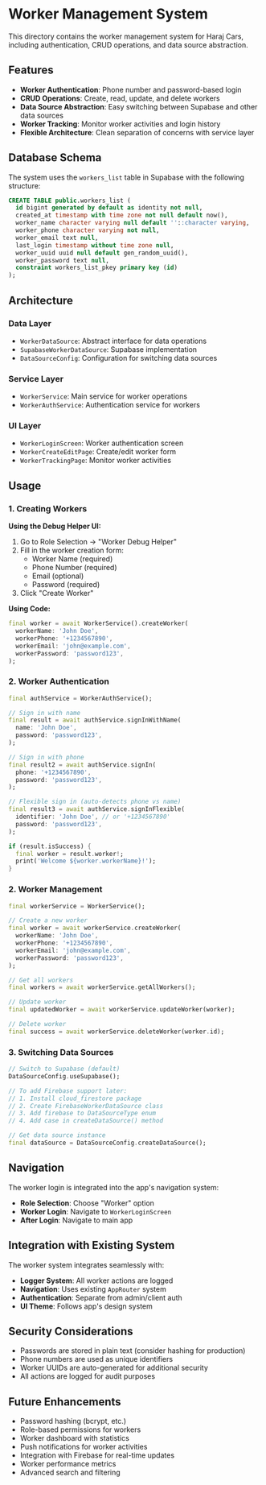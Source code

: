 # Worker Management System

This directory contains the worker management system for Haraj Cars, including authentication, CRUD operations, and data source abstraction.

## Features

- **Worker Authentication**: Phone number and password-based login
- **CRUD Operations**: Create, read, update, and delete workers
- **Data Source Abstraction**: Easy switching between Supabase and other data sources
- **Worker Tracking**: Monitor worker activities and login history
- **Flexible Architecture**: Clean separation of concerns with service layer

## Database Schema

The system uses the `workers_list` table in Supabase with the following structure:

```sql
CREATE TABLE public.workers_list (
  id bigint generated by default as identity not null,
  created_at timestamp with time zone not null default now(),
  worker_name character varying null default ''::character varying,
  worker_phone character varying not null,
  worker_email text null,
  last_login timestamp without time zone null,
  worker_uuid uuid null default gen_random_uuid(),
  worker_password text null,
  constraint workers_list_pkey primary key (id)
);
```

## Architecture

### Data Layer
- `WorkerDataSource`: Abstract interface for data operations
- `SupabaseWorkerDataSource`: Supabase implementation
- `DataSourceConfig`: Configuration for switching data sources

### Service Layer
- `WorkerService`: Main service for worker operations
- `WorkerAuthService`: Authentication service for workers

### UI Layer
- `WorkerLoginScreen`: Worker authentication screen
- `WorkerCreateEditPage`: Create/edit worker form
- `WorkerTrackingPage`: Monitor worker activities

## Usage

### 1. Creating Workers

**Using the Debug Helper UI:**
1. Go to Role Selection → "Worker Debug Helper"
2. Fill in the worker creation form:
   - Worker Name (required)
   - Phone Number (required) 
   - Email (optional)
   - Password (required)
3. Click "Create Worker"

**Using Code:**
```dart
final worker = await WorkerService().createWorker(
  workerName: 'John Doe',
  workerPhone: '+1234567890',
  workerEmail: 'john@example.com',
  workerPassword: 'password123',
);
```

### 2. Worker Authentication

```dart
final authService = WorkerAuthService();

// Sign in with name
final result = await authService.signInWithName(
  name: 'John Doe',
  password: 'password123',
);

// Sign in with phone
final result2 = await authService.signIn(
  phone: '+1234567890',
  password: 'password123',
);

// Flexible sign in (auto-detects phone vs name)
final result3 = await authService.signInFlexible(
  identifier: 'John Doe', // or '+1234567890'
  password: 'password123',
);

if (result.isSuccess) {
  final worker = result.worker!;
  print('Welcome ${worker.workerName}!');
}
```

### 2. Worker Management

```dart
final workerService = WorkerService();

// Create a new worker
final worker = await workerService.createWorker(
  workerName: 'John Doe',
  workerPhone: '+1234567890',
  workerEmail: 'john@example.com',
  workerPassword: 'password123',
);

// Get all workers
final workers = await workerService.getAllWorkers();

// Update worker
final updatedWorker = await workerService.updateWorker(worker);

// Delete worker
final success = await workerService.deleteWorker(worker.id);
```

### 3. Switching Data Sources

```dart
// Switch to Supabase (default)
DataSourceConfig.useSupabase();

// To add Firebase support later:
// 1. Install cloud_firestore package
// 2. Create FirebaseWorkerDataSource class
// 3. Add firebase to DataSourceType enum
// 4. Add case in createDataSource() method

// Get data source instance
final dataSource = DataSourceConfig.createDataSource();
```

## Navigation

The worker login is integrated into the app's navigation system:

- **Role Selection**: Choose "Worker" option
- **Worker Login**: Navigate to `WorkerLoginScreen`
- **After Login**: Navigate to main app

## Integration with Existing System

The worker system integrates seamlessly with:

- **Logger System**: All worker actions are logged
- **Navigation**: Uses existing `AppRouter` system
- **Authentication**: Separate from admin/client auth
- **UI Theme**: Follows app's design system

## Security Considerations

- Passwords are stored in plain text (consider hashing for production)
- Phone numbers are used as unique identifiers
- Worker UUIDs are auto-generated for additional security
- All actions are logged for audit purposes

## Future Enhancements

- Password hashing (bcrypt, etc.)
- Role-based permissions for workers
- Worker dashboard with statistics
- Push notifications for worker activities
- Integration with Firebase for real-time updates
- Worker performance metrics
- Advanced search and filtering
